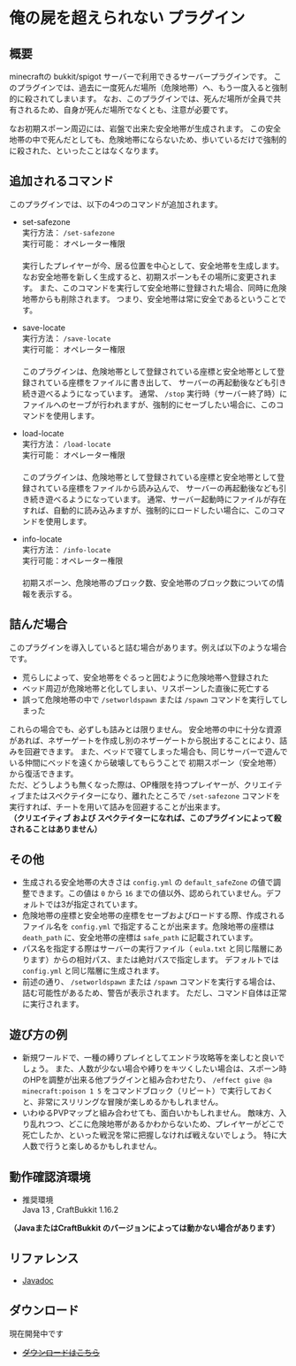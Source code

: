 # 俺の屍を超えられない プラグイン
## 概要
minecraftの bukkit/spigot サーバーで利用できるサーバープラグインです。
このプラグインでは、過去に一度死んだ場所（危険地帯）へ、もう一度入ると強制的に殺されてしまいます。
なお、このプラグインでは、死んだ場所が全員で共有されるため、自身が死んだ場所でなくとも、注意が必要です。  

なお初期スポーン周辺には、岩盤で出来た安全地帯が生成されます。
この安全地帯の中で死んだとしても、危険地帯にならないため、歩いているだけで強制的に殺された、といったことはなくなります。

## 追加されるコマンド
このプラグインでは、以下の4つのコマンドが追加されます。

- set-safezone  
実行方法： `/set-safezone`  
実行可能： オペレーター権限  
　  
実行したプレイヤーが今、居る位置を中心として、安全地帯を生成します。
なお安全地帯を新しく生成すると、初期スポーンもその場所に変更されます。
また、このコマンドを実行して安全地帯に登録された場合、同時に危険地帯からも削除されます。
つまり、安全地帯は常に安全であるということです。

- save-locate  
実行方法： `/save-locate`  
実行可能： オペレーター権限  
　  
このプラグインは、危険地帯として登録されている座標と安全地帯として登録されている座標をファイルに書き出して、
サーバーの再起動後なども引き続き遊べるようになっています。
通常、 `/stop` 実行時（サーバー終了時）にファイルへのセーブが行われますが、強制的にセーブしたい場合に、このコマンドを使用します。

- load-locate  
実行方法： `/load-locate`  
実行可能： オペレーター権限  
　  
このプラグインは、危険地帯として登録されている座標と安全地帯として登録されている座標をファイルから読み込んで、
サーバーの再起動後なども引き続き遊べるようになっています。
通常、サーバー起動時にファイルが存在すれば、自動的に読み込みますが、強制的にロードしたい場合に、このコマンドを使用します。

- info-locate  
実行方法： `/info-locate`  
実行可能：オペレーター権限  
　  
初期スポーン、危険地帯のブロック数、安全地帯のブロック数についての情報を表示する。

## 詰んだ場合
このプラグインを導入していると詰む場合があります。例えば以下のような場合です。
- 荒らしによって、安全地帯をぐるっと囲むように危険地帯へ登録された
- ベッド周辺が危険地帯と化してしまい、リスポーンした直後に死亡する
- 誤って危険地帯の中で `/setworldspawn` または `/spawn` コマンドを実行してしまった

これらの場合でも、必ずしも詰みとは限りません。
安全地帯の中に十分な資源があれば、ネザーゲートを作成し別のネザーゲートから脱出することにより、詰みを回避できます。
また、ベッドで寝てしまった場合も、同じサーバーで遊んでいる仲間にベッドを遠くから破壊してもらうことで
初期スポーン（安全地帯）から復活できます。  
ただ、どうしようも無くなった際は、OP権限を持つプレイヤーが、クリエイティブまたはスペクテイターになり、離れたところで `/set-safezone`
コマンドを実行すれば、チートを用いて詰みを回避することが出来ます。  
**（クリエイティブ および スペクテイターになれば、このプラグインによって殺されることはありません）**

## その他
- 生成される安全地帯の大きさは `config.yml` の `default_safeZone` の値で調整できます。この値は `0` から `16`
までの値以外、認められていません。デフォルトでは3が指定されています。
- 危険地帯の座標と安全地帯の座標をセーブおよびロードする際、作成されるファイル名を  `config.yml`
で指定することが出来ます。危険地帯の座標は `death_path` に、安全地帯の座標は `safe_path`
に記載されています。
- パス名を指定する際はサーバーの実行ファイル（ `eula.txt` と同じ階層にあります）からの相対パス、または絶対パスで指定します。
デフォルトでは `config.yml` と同じ階層に生成されます。
- 前述の通り、 `/setworldspawn` または `/spawn` コマンドを実行する場合は、詰む可能性があるため、警告が表示されます。
ただし、コマンド自体は正常に実行されます。

## 遊び方の例
- 新規ワールドで、一種の縛りプレイとしてエンドラ攻略等を楽しむと良いでしょう。
また、人数が少ない場合や縛りをキツくしたい場合は、スポーン時のHPを調整が出来る他プラグインと組み合わせたり、 `/effect give @a minecraft:poison 1 5`
をコマンドブロック（リピート）で実行しておくと、非常にスリリングな冒険が楽しめるかもしれません。
- いわゆるPVPマップと組み合わせても、面白いかもしれません。
敵味方、入り乱れつつ、どこに危険地帯があるかわからないため、プレイヤーがどこで死亡したか、といった戦況を常に把握しなければ戦えないでしょう。
特に大人数で行うと楽しめるかもしれません。

## 動作確認済環境
- 推奨環境  
Java 13 , CraftBukkit 1.16.2

**（JavaまたはCraftBukkit のバージョンによっては動かない場合があります）**

## リファレンス
- [Javadoc](https://kasumi-29.github.io/over_my_Dead_body/Docs/index.html)

## ダウンロード
現在開発中です
- [ ~~ダウンロードはこちら~~ ](https://github.com/kasumi-29/over_my_Dead_body/releases/tag/v2.1.0)
